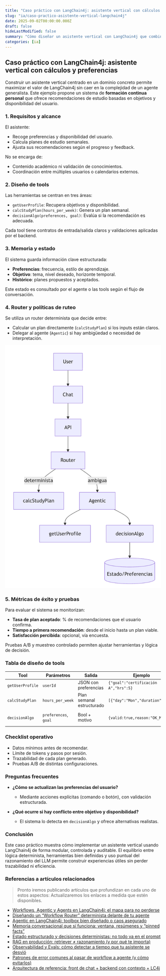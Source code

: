 ```yaml
---
title: "Caso práctico con LangChain4j: asistente vertical con cálculos y preferencias"
slug: "ia/caso-practico-asistente-vertical-langchain4j"
date: 2025-09-02T00:00:00.000Z
draft: false
hideLastModified: false
summary: "Cómo diseñar un asistente vertical con LangChain4j que combina herramientas, memoria estructurada y lógica determinista para ofrecer recomendaciones personalizadas."
categories: [ia]
---
```


## Caso práctico con LangChain4j: asistente vertical con cálculos y preferencias

Construir un asistente vertical centrado en un dominio concreto permite maximizar el valor de LangChain4j sin caer en la complejidad de un agente generalista. Este ejemplo propone un sistema de **formación continua personal** que ofrece recomendaciones de estudio basadas en objetivos y disponibilidad del usuario.

### 1. Requisitos y alcance

El asistente:

* Recoge preferencias y disponibilidad del usuario.
* Calcula planes de estudio semanales.
* Ajusta sus recomendaciones según el progreso y feedback.

No se encarga de:

* Contenido académico ni validación de conocimientos.
* Coordinación entre múltiples usuarios o calendarios externos.

### 2. Diseño de tools

Las herramientas se centran en tres áreas:

* `getUserProfile`: Recupera objetivos y disponibilidad.
* `calcStudyPlan(hours_per_week)`: Genera un plan semanal.
* `decisionAlgo(preferences, goal)`: Evalúa si la recomendación es adecuada.

Cada tool tiene contratos de entrada/salida claros y validaciones aplicadas por el backend.

### 3. Memoria y estado

El sistema guarda información clave estructurada:

* **Preferencias**: frecuencia, estilo de aprendizaje.
* **Objetivo**: tema, nivel deseado, horizonte temporal.
* **Histórico**: planes propuestos y aceptados.

Este estado es consultado por el agente o las tools según el flujo de conversación.

### 4. Router y políticas de ruteo

Se utiliza un router determinista que decide entre:

* Calcular un plan directamente (`calcStudyPlan`) si los inputs están claros.
* Delegar al agente (`Agentic`) si hay ambigüedad o necesidad de interpretación.

![img.png](img.png)

[//]: # (```mermaid)

[//]: # (flowchart TB)

[//]: # (User --> Chat --> API --> Router)

[//]: # (Router -->|determinista| calcStudyPlan)

[//]: # (Router -->|ambigua| Agentic)

[//]: # (Agentic --> getUserProfile & decisionAlgo)

[//]: # (decisionAlgo --> State[&#40;Estado/Preferencias&#41;])

[//]: # (```)

### 5. Métricas de éxito y pruebas

Para evaluar el sistema se monitorizan:

* **Tasa de plan aceptado**: % de recomendaciones que el usuario confirma.
* **Tiempo a primera recomendación**: desde el inicio hasta un plan viable.
* **Satisfacción percibida**: opcional, vía encuesta.

Pruebas A/B y muestreo controlado permiten ajustar herramientas y lógica de decisión.

### Tabla de diseño de tools

| Tool             | Parámetros            | Salida                    | Ejemplo                              | Validaciones                   |
| ---------------- | --------------------- | ------------------------- | ------------------------------------ | ------------------------------ |
| `getUserProfile` | `userId`              | JSON con preferencias     | `{"goal":"certificación A","hrs":5}` | ID válido                      |
| `calcStudyPlan`  | `hours_per_week`      | Plan semanal estructurado | `[{"day":"Mon","duration":1.5}]`     | Rango horas, estructura        |
| `decisionAlgo`   | `preferences`, `goal` | Bool + motivo             | `{valid:true,reason:"OK_MATCH"}`     | Presencia de claves requeridas |

### Checklist operativo

* Datos mínimos antes de recomendar.
* Límite de tokens y pasos por sesión.
* Trazabilidad de cada plan generado.
* Pruebas A/B de distintas configuraciones.

### Preguntas frecuentes

* **¿Cómo se actualizan las preferencias del usuario?**

  * Mediante acciones explícitas (comando o botón), con validación estructurada.

* **¿Qué ocurre si hay conflicto entre objetivo y disponibilidad?**

  * El sistema lo detecta en `decisionAlgo` y ofrece alternativas realistas.

### Conclusión

Este caso práctico muestra cómo implementar un asistente vertical usando LangChain4j de forma modular, controlada y auditable. El equilibrio entre lógica determinista, herramientas bien definidas y uso puntual del razonamiento del LLM permite construir experiencias útiles sin perder trazabilidad ni eficiencia.

### Referencias a artículos relacionados

> Pronto iremos publicando artículos que profundizan en cada uno de estos aspectos:
> Actualizaremos los enlaces a medida que estén disponibles.

* [Workflows, Agentic y Agents en LangChain4j: el mapa para no perderse][el-mapa-para-no-perderser]
* [Diseñando un “Workflow Router” determinista delante de tu agente][workflow-router]
* [Agentic en LangChain4j: toolbox bien diseñado o caos asegurado][agentic-toolbox]
* [Memoria conversacional que sí funciona: ventana, resúmenes y “pinned facts”][memoria-conversacional]
* [Estado estructurado y decisiones deterministas: no todo va en el prompt][estado-estructurado]
* [RAG en producción: retriever ≠ razonamiento (y por qué te importa)][RAG-en-produccion]
* [Observabilidad y Evals: cómo detectar a tiempo que tu asistente se desvió][observabilidad-evals]
* [Patrones de error comunes al pasar de workflow a agente (y cómo evitarlos)][patrones-de-error]
* [Arquitectura de referencia: front de chat + backend con contexto + LC4j][arquitectura-de-referencia]

[el-mapa-para-no-perderser]: https://leanmind.es/es/blog
[workflow-router]: https://leanmind.es/es/blog
[agentic-toolbox]: https://leanmind.es/es/blog
[memoria-conversacional]: https://leanmind.es/es/blog
[estado-estructurado]: https://leanmind.es/es/blog
[RAG-en-produccion]: https://leanmind.es/es/blog
[observabilidad-evals]: https://leanmind.es/es/blog
[patrones-de-error]: https://leanmind.es/es/blog
[arquitectura-de-referencia]: https://leanmind.es/es/blog